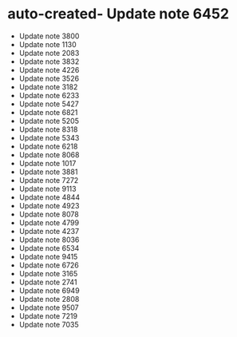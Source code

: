 # auto-created- Update note 6452
- Update note 3800
- Update note 1130
- Update note 2083
- Update note 3832
- Update note 4226
- Update note 3526
- Update note 3182
- Update note 6233
- Update note 5427
- Update note 6821
- Update note 5205
- Update note 8318
- Update note 5343
- Update note 6218
- Update note 8068
- Update note 1017
- Update note 3881
- Update note 7272
- Update note 9113
- Update note 4844
- Update note 4923
- Update note 8078
- Update note 4799
- Update note 4237
- Update note 8036
- Update note 6534
- Update note 9415
- Update note 6726
- Update note 3165
- Update note 2741
- Update note 6949
- Update note 2808
- Update note 9507
- Update note 7219
- Update note 7035
